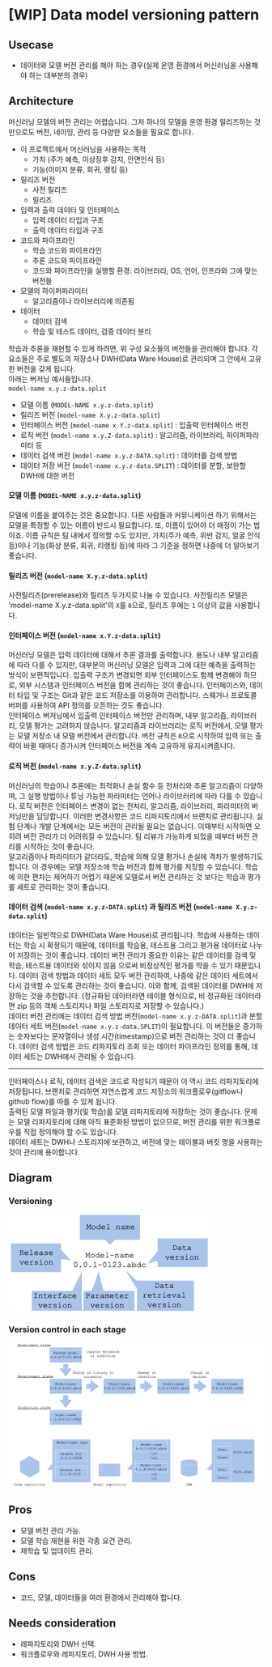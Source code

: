# [WIP] Data model versioning pattern

## Usecase
- 데이터와 모델 버전 관리를 해야 하는 경우(실제 운영 환경에서 머신러닝을 사용해야 하는 대부분의 경우)

## Architecture
 머신러닝 모델의 버전 관리는 어렵습니다. 그저 하나의 모델을 운영 환경 릴리즈하는 것만으로도 버전, 네이밍, 관리 등 다양한 요소들을 필요로 합니다. 

- 이 프로젝트에서 머신러닝을 사용하는 목적
  - 가치 (주가 예측, 이상징후 감지, 안면인식 등)
  - 기능(이미지 분류, 회귀, 랭킹 등)
- 릴리즈 버전
  - 사전 릴리즈
  - 릴리즈 
- 입력과 출력 데이터 및 인터페이스 
  - 입력 데이터 타입과 구조 
  - 출력 데이터 타입과 구조 
- 코드와 파이프라인
  - 학습 코드와 파이프라인
  - 추론 코드와 파이프라인
  - 코드와 파이프라인을 실행할 환경: 라이브러리, OS, 언어, 인프라와 그에 맞는 버전들
- 모델의 하이퍼파라미터
  - 알고리즘이나 라이브러리에 의존됨 
- 데이터
  - 데이터 검색 
  - 학습 및 테스트 데이터, 검증 데이터 분리 

학습과 추론을 재현할 수 있게 하려면, 위 구성 요소들의 버전들을 관리해야 합니다. 각 요소들은 주로 별도의 저장소나 DWH(Data Ware House)로 관리되며 그 안에서 고유한 버전을 갖게 됩니다. <br>
아래는 버저닝 예시들입니다. <br>
`model-name x.y.z-data.split` 

- 모델 이름 (`MODEL-NAME x.y.z-data.split`)
- 릴리즈 버전 (`model-name X.y.z-data.split`)
- 인터페이스 버전 (`model-name x.Y.z-data.split`) : 입출력 인터페이스 버전
- 로직 버전 (`model-name x.y.Z-data.split`) : 알고리즘, 라이브러리, 하이퍼파라미터 등 
- 데이터 검색 버전 (`model-name x.y.z-DATA.split`) : 데이터를 검색 방법 
- 데이터 저장 버전 (`model-name x.y.z-data.SPLIT`) : 데이터를 분할, 보완할 DWH에 대한 버전 

#### 모델 이름 (`MODEL-NAME x.y.z-data.split`)
모델에 이름을 붙여주는 것은 중요합니다. 다른 사람들과 커뮤니케이션 하기 위해서는 모델을 특정할 수 있는 이름이 반드시 필요합니다. 또, 이름이 있어야 더 애정이 가는 법이죠. 이름 규칙은 팀 내에서 정의할 수도 있지만, 가치(주가 예측, 위반 감지, 얼굴 인식 등)이나 기능(화상 분류, 회귀, 리랭킹 등)에 따라 그 기준을 정하면 나중에 더 알아보기 좋습니다. <br>

#### 릴리즈 버전 (`model-name X.y.z-data.split`)
사전릴리즈(prerelease)와 릴리즈 두가지로 나눌 수 있습니다. 사전릴리즈 모델은 'model-name X.y.z-data.split'의 `X`를 `0`으로, 릴리즈 후에는 `1` 이상의 값을 사용합니다.<br>

#### 인터페이스 버전 (`model-name x.Y.z-data.split`)
 머신러닝 모델은 입력 데이터에 대해서 추론 결과를 출력합니다. 용도나 내부 알고리즘에 따라 다를 수 있지만, 대부분의 머신러닝 모델은 입력과 그에 대한 예측을 출력하는 방식이 보편적입니다. 입출력 구조가 변경되면 외부 인터페이스도 함께 변경해야 하므로, 외부 시스템과 인터페이스 버전을 함께 관리하는 것이 좋습니다. 인터페이스와, 데이터 타입 및 구조는 Git과 같은 코드 저장소를 이용하여 관리합니다. 스웨거나 프로토콜 버퍼를 사용하여 API 정의를 오픈하는 것도 좋습니다. <br>
 인터페이스 버저닝에서 입출력 인터페이스 버전만 관리하며, 내부 알고리즘, 라이브러리, 모델 평가는 고려하지 않습니다. 알고리즘과 라이브러리는 로직 버전에서, 모델 평가는 모델 저장소 내 모델 버전에서 관리합니다. 버전 규칙은 `0`으로 시작하여 입력 또는 출력이 바뀔 때마다 증가시켜 인터페이스 버전을 계속 고유하게 유지시켜줍니다.

#### 로직 버전 (`model-name x.y.Z-data.split`)
머신러닝의 학습이나 추론에는 최적화나 손실 함수 등 전처리와 추론 알고리즘이 다양하며, 그 실행 방법이나 튜닝 가능한 파라미터는 언어나 라이브러리에 따라 다를 수 있습니다. 로직 버전은 인터페이스 변경이 없는 전처리, 알고리즘, 라이브러리, 파라미터의 버저닝만을 담당합니다. 이러한 변경사항은 코드 리파지토리에서 브랜치로 관리됩니다. 실험 단계나 개발 단계에서는 모든 버전이 관리될 필요는 없습니다. 이때부터 시작하면 오히려 버전 관리가 더 어려워질 수 있습니다. 팀 리뷰가 가능하게 되었을 때부터 버전 관리를 시작하는 것이 좋습니다.<br>
알고리즘이나 파라미터가 같더라도, 학습에 의해 모델 평가나 손실에 격차가 발생하기도 합니다. 이 경우에는 모델 저장소애 학습 버전과 함께 평가를 저장할 수 있습니다. 학습에 의한 편차는 제어하기 어렵기 때문에 모델로서 버전 관리하는 것 보다는 학습과 평가를 세트로 관리하는 것이 좋습니다. 

#### 데이터 검색 (`model-name x.y.z-DATA.split`) 과 릴리즈 버전 (`model-name X.y.z-data.split`)
데이터는 일반적으로 DWH(Data Ware House)로 관리됩니다. 학습에 사용하는 데이터는 학습 시 확정되기 때문에, 데이터를 학습용, 테스트용 그리고 평가용 데이터로 나누어 저장하는 것이 좋습니다. 데이터 버전 관리가 중요한 이유는 같은 데이터를 검색 및 학습, 테스트용 데이터와 섞이지 않음 으로써 비정상적인 평가를 막을 수 있기 때문입니다. 데이터 검색 방법과 데이터 세트 모두 버전 관리하여, 나중에 같은 데이터 세트에서 다시 검색할 수 있도록 관리하는 것이 좋습니다. 이와 함께, 검색된 데이터를 DWH에 저장하는 것을 추천합니다. (정규화된 데이터라면 테이블 형식으로, 비 정규화된 데이터라면 zip 등의 객체 스토리지나 파일 스토리지로 저장할 수 있습니다.)<br>
데이터 버전 관리에는 데이터 검색 방법 버전(`model-name x.y.z-DATA.split`)과 분할 데이터 세트 버전(`model-name x.y.z-data.SPLIT`)이 필요합니다. 이 버전들은 증가하는 숫자보다는 문자열이나 생성 시간(timestamp)으로 버전 관리하는 것이 더 좋습니다. 데이터 검색 방법은 코드 리파지토리 조회 또는 데이터 파이프라인 정의를 통해, 데이터 세트는 DWH에서 관리될 수 있습니다. 
<br>

---

인터페이스나 로직, 데이터 검색은 코드로 작성되기 때문이 이 역시 코드 리파지토리에 저장됩니다. 브랜치로 관리하면 자연스럽게 코드 저장소의 워크플로우(gitflow나 github flow)를 따를 수 있게 됩니다. <br>
출력된 모델 파일과 평가(및 학습)를 모델 리파지토리에 저장하는 것이 좋습니다. 문제는 모델 리파지토리에 대해 아직 표준화된 방법이 없으므로, 버전 관리를 위한 워크플로우를 직접 정의해야 할 수도 있습니다. <br>
데이터 세트는 DWH나 스토리지에 보관하고, 버전에 맞는 테이블과 버킷 명을 사용하는 것이 관리에 용이합니다. 


## Diagram
### Versioning
![diagram0](diagram0.png)

### Version control in each stage
![diagram1](diagram1.png)


## Pros
- 모델 버전 관리 가능. 
- 모델 학습 재현을 위한 각종 요건 관리.
- 재학습 및 업데이트 관리. 

## Cons
- 코드, 모델, 데이터들을 여러 환경에서 관리해야 합니다. 

## Needs consideration
- 레파지토리와 DWH 선택. 
- 워크플로우와 레파지토리, DWH 사용 방법.